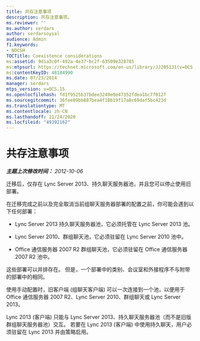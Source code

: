 ```yaml
---
title: 共存注意事项
description: 共存注意事项。
ms.reviewer: ''
ms.author: serdars
author: serdarsoysal
audience: Admin
f1.keywords:
- NOCSH
TOCTitle: Coexistence considerations
ms:assetid: 9d1a3c0f-492a-4e37-bc2f-63509e328785
ms:mtpsurl: https://technet.microsoft.com/en-us/library/JJ205131(v=OCS.15)
ms:contentKeyID: 48184990
ms.date: 07/23/2014
manager: serdars
mtps_version: v=OCS.15
ms.openlocfilehash: fd1f9525b37bdee3249e0e47352fdea1bc7f012f
ms.sourcegitcommit: 36fee89bb887bea4f18b19f17a8c69daf5bc423d
ms.translationtype: MT
ms.contentlocale: zh-CN
ms.lasthandoff: 11/24/2020
ms.locfileid: "49392162"
---
```

# <a name="coexistence-considerations"></a>共存注意事项

<div data-xmlns="http://www.w3.org/1999/xhtml">

<div class="topic" data-xmlns="http://www.w3.org/1999/xhtml" data-msxsl="urn:schemas-microsoft-com:xslt" data-cs="https://msdn.microsoft.com/">

<div data-asp="https://msdn2.microsoft.com/asp">



</div>

<div id="mainSection">

<div id="mainBody">

<span> </span>

_**主题上次修改时间：** 2012-10-06_

迁移后，仅存在 Lync Server 2013、持久聊天服务器池，并且您可以停止使用旧部署。

在迁移完成之前以及完全取消当前组聊天服务器部署的配置之前，你可能会遇到以下任何部署：

  - Lync Server 2013 持久聊天服务器池，它必须托管在 Lync Server 2013 池。

  - Lync Server 2010、群组聊天池，它必须驻留在 Lync Server 2010 池中。

  - Office 通信服务器 2007 R2 群组聊天池，它必须驻留在 Office 通信服务器 2007 R2 池中。

这些部署可以并排存在。 但是，一个部署中的类别、会议室和外接程序不与附带的部署中的相同。

使用手动配置时，旧客户端 (组聊天客户端) 可以一次连接到一个池，以便用于 Office 通信服务器 2007 R2、Lync Server 2010、群组聊天或 Lync Server 2013。

Lync 2013 (客户端) 只能与 Lync Server 2013、持久聊天服务器池（而不是旧版群组聊天服务器池）交互。 若要在 Lync 2013 (客户端) 中使用持久聊天，用户必须驻留在 Lync 2013 并由策略启用。

</div>

<span> </span>

</div>

</div>

</div>

